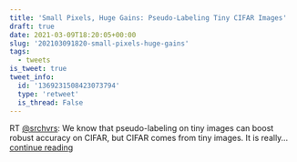 ```yaml
---
title: 'Small Pixels, Huge Gains: Pseudo-Labeling Tiny CIFAR Images'
draft: true
date: 2021-03-09T18:20:05+00:00
slug: '202103091820-small-pixels-huge-gains'
tags:
  - tweets
is_tweet: true
tweet_info:
  id: '1369231508423073794'
  type: 'retweet'
  is_thread: False
---
```




RT [@srchvrs](https://x.com/srchvrs): We know that pseudo-labeling on tiny images can boost robust accuracy on CIFAR, but CIFAR comes from tiny images. It is really… [continue reading](https://x.com/sytelus/status/1369231508423073794)
